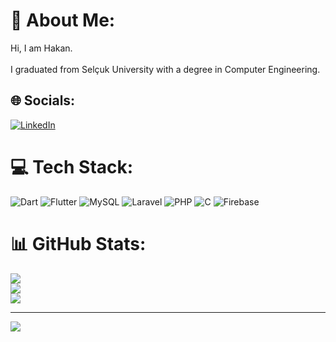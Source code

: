 # 💫 About Me:
Hi, I am Hakan.<br><br>I graduated from Selçuk University with a degree in Computer Engineering.


## 🌐 Socials:
  [![LinkedIn](https://img.shields.io/badge/LinkedIn-%230077B5.svg?logo=linkedin&logoColor=white)](https://www.linkedin.com/in/hakan-%C3%A7etinkaya-29567b1b7/ ) 

# 💻 Tech Stack:
![Dart](https://img.shields.io/badge/dart-%23E34F26.svg?style=for-the-badge&logo=dart&logoColor=white) ![Flutter](https://img.shields.io/badge/flutter-%231572B6.svg?style=for-the-badge&logo=flutter&logoColor=white) ![MySQL](https://img.shields.io/badge/mysql-%23E34F26.svg?style=for-the-badge&logo=mysql&logoColor=white) ![Laravel](https://img.shields.io/badge/laravel-%23E34F26.svg?style=for-the-badge&logo=laravel&logoColor=white) ![PHP](https://img.shields.io/badge/php-%23E34F26.svg?style=for-the-badge&logo=php&logoColor=white)  ![C](https://img.shields.io/badge/c-%23E34F26.svg?style=for-the-badge&logo=c&logoColor=white)  ![Firebase](https://img.shields.io/badge/firebase-%23039BE5.svg?style=for-the-badge&logo=firebase)
# 📊 GitHub Stats:
![](https://github-readme-stats.vercel.app/api?username=Hakancet&theme=dark&hide_border=false&include_all_commits=false&count_private=false)<br/>
![](https://github-readme-streak-stats.herokuapp.com/?user=Hakancet&theme=dark&hide_border=false)<br/>
![](https://github-readme-stats.vercel.app/api/top-langs/?username=Hakancet&theme=dark&hide_border=false&include_all_commits=false&count_private=false&layout=compact)

---
[![](https://visitcount.itsvg.in/api?id=Hakancet&icon=1&color=12)](https://visitcount.itsvg.in)

<!-- Proudly created with GPRM ( https://gprm.itsvg.in ) -->

